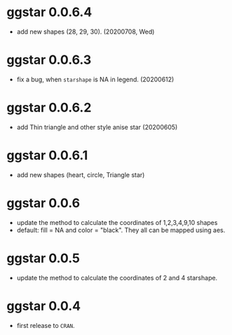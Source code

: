 # ggstar 0.0.6.4

+ add new shapes (28, 29, 30). (20200708, Wed)

# ggstar 0.0.6.3

+ fix a bug, when `starshape` is NA in legend. (20200612)

# ggstar 0.0.6.2

+ add Thin triangle and other style anise star (20200605)

# ggstar 0.0.6.1

+ add new shapes (heart, circle, Triangle star)

# ggstar 0.0.6

+ update the method to calculate the coordinates of 1,2,3,4,9,10 shapes
+ default: fill = NA and color = "black". They all can be mapped using aes.

# ggstar 0.0.5

+ update the method to calculate the coordinates of 2 and 4 starshape.

# ggstar 0.0.4

* first release to `CRAN`.
